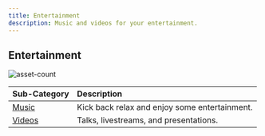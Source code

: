 ```yaml
---
title: Entertainment
description: Music and videos for your entertainment.
---
```


## Entertainment

![asset-count](https://img.shields.io/badge/Tools%20%26%20Resources%20Available-38-A65F5F?style=for-the-badge)

| Sub-Category | Description |
| :--- | :--- |
| [Music](music) | Kick back relax and enjoy some entertainment. |
| [Videos](videos) | Talks, livestreams, and presentations. |